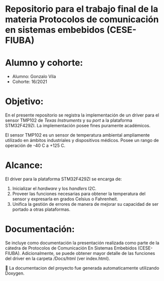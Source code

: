 # Repositorio para el trabajo final de la materia Protocolos de comunicación en sistemas embebidos (CESE-FIUBA)

Alumno y cohorte:
=================
- Alumno: Gonzalo Vila
- Cohorte: 16/2021

Objetivo:
=========
En el presente repositorio se registra la implementación de un driver para el sensor TMP102 de *Texas Instruments* y su *port* a la plataforma STM32F429ZI. La implementación posee fines puramente académicos.

El sensor TMP102 es un sensor de temperatura ambiental ampliamente utilizado en ámbitos industriales y dispositivos médicos. Posee un rango de operación de -40 C a +125 C.

Alcance:
========
El driver para la plataforma STM32F429ZI se encarga de:

1. Inicializar el *hardware* y los *handlers* I2C.
2. Proveer las funciones necesarias para obtener la temperatura del sensor y expresarla en grados Celsius o Fahrenheit.
3. Unifica la gestión de errores de manera de mejorar su capacidad de ser portado a otras plataformas.

Documentación:
==============
Se incluye como documentación la presentación realizada como parte de la cátedra de Protocolos de Comunicación En Sistemas Embebidos (CESE-FIUBA).
Adicionalmente, se puede obtener mayor detalle de las funciones del driver en la carpeta /Docs/html (ver index.html).

📖 La documentacion del proyecto fue generada automaticamente utilizando Doxygen.
